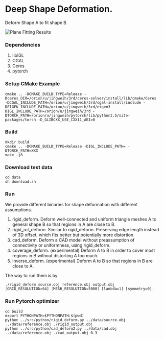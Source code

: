 # Deep Shape Deformation.
Deform Shape A to fit shape B.

![Plane Fitting Results](https://github.com/hjwdzh/ShapeDeform/raw/master/res/teaser.png)

### Dependencies
1. libIGL
2. CGAL
3. Ceres
4. pytorch

### Setup CMake Example
```
cmake .. -DCMAKE_BUILD_TYPE=Release -Dceres_DIR=/orion/u/jingweih/3rd/ceres-solver/install/lib/cmake/Ceres -DCGAL_INCLUDE_PATH=/orion/u/jingweih/3rd/cgal-install/include -DEIGEN_INCLUDE_PATH=/orion/u/jingweih/3rd/eigen3 -DIGL_INCLUDE_PATH=/orion/u/jingweih/3rd -DTORCH_PATH=/orion/u/jingweih/pytorch/lib/python3.5/site-packages/torch -D_GLIBCXX_USE_CXX11_ABI=0
```

### Build
```
mkdir build
cmake .. -DCMAKE_BUILD_TYPE=Release -DIGL_INCLUDE_PATH= -DTORCH_PATH=XXX
make -j8
```

### Download test data
```
cd data
sh download.sh
```

### Run
We provide different binaries for shape deformation with different assumptions.
1. rigid_deform.
	Deform well-connected and uniform triangle meshes A to general shape B so that regions in A are close to B.
2. rigid_rot_deform.
	Similar to rigid_deform. Preserving edge length instead of 3D offset, which fits better but potentially more distortion.
3. cad_deform.
	Deform a CAD model without preassumption of connectivity or uniformness, using rigid_deform.
4. coverage_deform. (experimental)
	Deform A to B in order to cover most regions in B without distorting A too much.
5. inverse_deform. (experimental)
	Deform A to B so that regions in B are close to A.

The way to run them is by
```
./rigid_deform source.obj reference.obj output.obj [GRID_RESOLUTION=64] [MESH_RESOLUTION=5000] [lambda=1] [symmetry=0].
```

### Run Pytorch optimizer
```
cd build
export PYTHONPATH=$PYTHONPATH:$(pwd)
python ../src/python/rigid_deform.py ../data/source.obj ../data/reference.obj ./rigid_output.obj
python ../src/python/cad_deform2.py ../data/cad.obj ../data/reference.obj ./cad_output.obj 0.3
```

